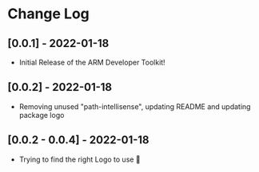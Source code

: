 # Change Log

## [0.0.1] - 2022-01-18
- Initial Release of the ARM Developer Toolkit!

## [0.0.2] - 2022-01-18
- Removing unused "path-intellisense", updating README and updating package logo

## [0.0.2 - 0.0.4] - 2022-01-18
- Trying to find the right Logo to use 🥴
